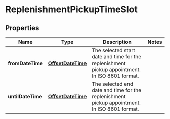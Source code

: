 # ReplenishmentPickupTimeSlot

## Properties

 Name              | Type                                    | Description                                                                                    | Notes 
-------------------|-----------------------------------------|------------------------------------------------------------------------------------------------|-------
 **fromDateTime**  | [**OffsetDateTime**](OffsetDateTime.md) | The selected start date and time for the replenishment pickup appointment. In ISO 8601 format. |
 **untilDateTime** | [**OffsetDateTime**](OffsetDateTime.md) | The selected end date and time for the replenishment pickup appointment. In ISO 8601 format.   | 



